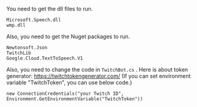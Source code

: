 ﻿You need to get the dll files to run.
```
Microsoft.Speech.dll
wmp.dll
```

Also, you need to get the Nuget packages to run.
```
Newtonsoft.Json
TwitchLib
Google.Cloud.TextToSpeech.V1
```

Also, you need to change the code in `TwitchBot.cs` .
Here is about token generator: https://twitchtokengenerator.com/
(If you can set environment variable "TwitchToken", you can use below code.)
```
new ConnectionCredentials("your Twitch ID", Environment.GetEnvironmentVariable("TwitchToken"))
```
